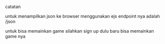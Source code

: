catatan

untuk menampilkan json ke browser menggunakan ejs
endpoint nya adalah /json

untuk bisa memainkan game silahkan sign up dulu baru bisa memainkan game nya
